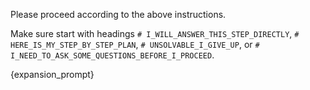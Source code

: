 Please proceed according to the above instructions.

Make sure start with headings `# I_WILL_ANSWER_THIS_STEP_DIRECTLY`, `# HERE_IS_MY_STEP_BY_STEP_PLAN`, 
`# UNSOLVABLE_I_GIVE_UP`, or `# I_NEED_TO_ASK_SOME_QUESTIONS_BEFORE_I_PROCEED`.

{expansion_prompt}
